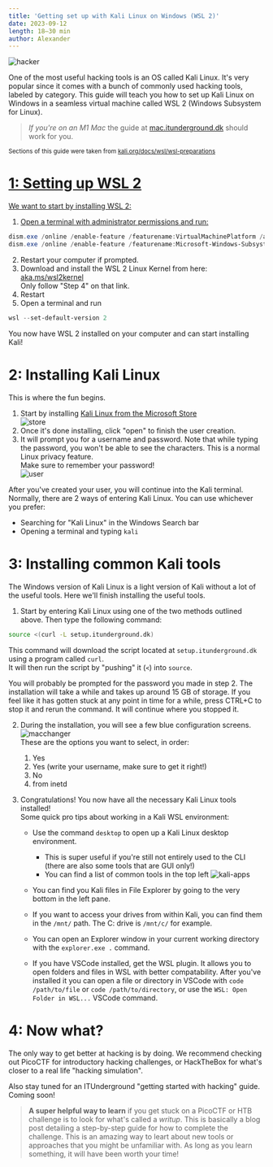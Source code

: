 ```yaml
---
title: 'Getting set up with Kali Linux on Windows (WSL 2)'
date: 2023-09-12
length: 18–30 min
author: Alexander
---
```


![hacker](/media/kali-windows-install/hacker.png)

One of the most useful hacking tools is an OS called Kali Linux. It's very popular since it comes with a bunch of commonly used hacking tools, labeled by category. This guide will teach you how to set up Kali Linux on Windows in a seamless virtual machine called WSL 2 (Windows Subsystem for Linux).

> _If you're on an M1 Mac_ the guide at [mac.itunderground.dk](https://mac.itunderground.dk) should work for you.

<sub>Sections of this guide were taken from <a href="https://www.kali.org/docs/wsl/wsl-preparations/">kali.org/docs/wsl/wsl-preparations</sub>

# 1: Setting up WSL 2

We want to start by installing WSL 2:

1. Open a terminal with administrator permissions and run:

```powershell
dism.exe /online /enable-feature /featurename:VirtualMachinePlatform /all /norestart
dism.exe /online /enable-feature /featurename:Microsoft-Windows-Subsystem-Linux /all
```

2. Restart your computer if prompted.
3. Download and install the WSL 2 Linux Kernel from here: [aka.ms/wsl2kernel](https://aka.ms/wsl2kernel)  
   Only follow "Step 4" on that link.
4. Restart
5. Open a terminal and run

```powershell
wsl --set-default-version 2
```

You now have WSL 2 installed on your computer and can start installing Kali!

# 2: Installing Kali Linux

This is where the fun begins.

1. Start by installing [Kali Linux from the Microsoft Store](https://apps.microsoft.com/store/detail/kali-linux/9PKR34TNCV07)  
   ![store](/media/kali-windows-install/store.png)
2. Once it's done installing, click "open" to finish the user creation.
3. It will prompt you for a username and password. Note that while typing the password, you won't be able to see the characters. This is a normal Linux privacy feature.  
   Make sure to remember your password!  
   ![user](/media/kali-windows-install/user.png)

After you've created your user, you will continue into the Kali terminal. Normally, there are 2 ways of entering Kali Linux. You can use whichever you prefer:

- Searching for "Kali Linux" in the Windows Search bar
- Opening a terminal and typing `kali`

# 3: Installing common Kali tools

The Windows version of Kali Linux is a light version of Kali without a lot of the useful tools. Here we'll finish installing the useful tools.

1. Start by entering Kali Linux using one of the two methods outlined above. Then type the following command:

```bash
source <(curl -L setup.itunderground.dk)
```

This command will download the script located at `setup.itunderground.dk` using a program called `curl`.  
It will then run the script by "pushing" it (`<`) into `source`.

You will probably be prompted for the password you made in step 2.
The installation will take a while and takes up around 15 GB of storage. If you feel like it has gotten stuck at any point in time for a while, press CTRL+C to stop it and rerun the command. It will continue where you stopped it.

2. During the installation, you will see a few blue configuration screens.  
   ![macchanger](/media/kali-windows-install/macchanger.png)  
   These are the options you want to select, in order:

   1. Yes
   2. Yes (write your username, make sure to get it right!)
   3. No
   4. from inetd

3. Congratulations! You now have all the necessary Kali Linux tools installed!  
   Some quick pro tips about working in a Kali WSL environment:

   - Use the command `desktop` to open up a Kali Linux desktop environment.

     - This is super useful if you're still not entirely used to the CLI (there are also some tools that are GUI only!)
     - You can find a list of common tools in the top left
       ![kali-apps](/media/kali-windows-install/kali.png)

   - You can find you Kali files in File Explorer by going to the very bottom in the left pane.
   - If you want to access your drives from within Kali, you can find them in the `/mnt/` path. The C: drive is `/mnt/c/` for example.
   - You can open an Explorer window in your current working directory with the `explorer.exe .` command.
   - If you have VSCode installed, get the WSL plugin. It allows you to open folders and files in WSL with better compatability. After you've installed it you can open a file or directory in VSCode with `code /path/to/file` or `code /path/to/directory`, or use the `WSL: Open Folder in WSL...` VSCode command.

# 4: Now what?

The only way to get better at hacking is by doing. We recommend checking out PicoCTF for introductory hacking challenges, or HackTheBox for what's closer to a real life "hacking simulation".

Also stay tuned for an ITUnderground "getting started with hacking" guide. Coming soon!

> **A super helpful way to learn** if you get stuck on a PicoCTF or HTB challenge is to look for what's called a _writup_. This is basically a blog post detailing a step-by-step guide for how to complete the challenge. This is an amazing way to leart about new tools or approaches that you might be unfamiliar with. As long as you learn something, it will have been worth your time!
